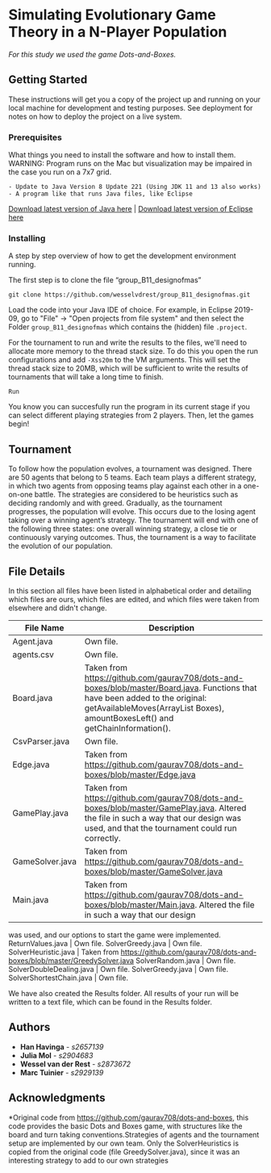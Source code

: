 # Simulating Evolutionary Game Theory in a N-Player Population

_For this study we used the game Dots-and-Boxes._

## Getting Started

These instructions will get you a copy of the project up and running on your local machine for development and testing purposes. See deployment for notes on how to deploy the project on a live system.

### Prerequisites

What things you need to install the software and how to install them. WARNING: Program runs on the Mac but visualization may be impaired in the case you run on a 7x7 grid.

```
- Update to Java Version 8 Update 221 (Using JDK 11 and 13 also works)
- A program like that runs Java files, like Eclipse

```
[Download latest version of Java here](https://www.java.com/en/download/) |
[Download latest version of Eclipse here](https://www.eclipse.org/downloads/)

### Installing

A step by step overview of how to get the development environment running.

The first step is to clone the file “group_B11_designofmas”

```
git clone https://github.com/wesselvdrest/group_B11_designofmas.git
```

Load the code into your Java IDE of choice. For example, in Eclipse 2019-09, go to "File" -> "Open projects from file system" and then select the Folder `group_B11_designofmas` which contains the (hidden) file `.project`.

For the tournament to run and write the results to the files, we'll need to allocate more memory to the thread stack size. To do this you open the run configurations and add `-Xss20m` to the VM arguments. This will set the thread stack size to 20MB, which will be sufficient to write the results of tournaments that will take a long time to finish.

```
Run
```

You know you can succesfully run the program in its current stage if you can select different playing strategies from 2 players. Then, let the games begin!

## Tournament
To follow how the population evolves, a tournament was designed. There are 50 agents that belong to 5 teams. Each team plays a different strategy, in which two agents from opposing teams play against each other in a one-on-one battle. The strategies are considered to be heuristics such as deciding randomly and with greed. Gradually, as the tournament progresses, the population will evolve. This occurs due to the losing agent taking over a winning agent’s strategy. The tournament will end with one of the following three states: one overall winning strategy, a close tie or continuously varying outcomes. Thus, the tournament is a way to facilitate the evolution of our population.

## File Details
In this section all files have been listed in alphabetical order and detailing which files are ours, which files are edited, and which files were taken from elsewhere and didn't change.

File Name |	Description
------------ | 	-------------
Agent.java |	Own file.
agents.csv |	Own file.
Board.java |	Taken from https://github.com/gaurav708/dots-and-boxes/blob/master/Board.java. Functions that have been added to the original: getAvailableMoves(ArrayList<Point> Boxes), amountBoxesLeft() and getChainInformation().
CsvParser.java |	Own file.
Edge.java |	Taken from https://github.com/gaurav708/dots-and-boxes/blob/master/Edge.java
GamePlay.java |	Taken from https://github.com/gaurav708/dots-and-boxes/blob/master/GamePlay.java. Altered the file in such a way that our design was used, and that the tournament could run correctly.
GameSolver.java |	Taken from https://github.com/gaurav708/dots-and-boxes/blob/master/GameSolver.java
Main.java |	Taken from https://github.com/gaurav708/dots-and-boxes/blob/master/Main.java. Altered the file in such a way that our design
  was used, and our options to start the game were implemented.
ReturnValues.java |	Own file.
SolverGreedy.java |	Own file.
SolverHeuristic.java |	Taken from https://github.com/gaurav708/dots-and-boxes/blob/master/GreedySolver.java
SolverRandom.java |	Own file.
SolverDoubleDealing.java |	Own file.
SolverGreedy.java |	Own file.
SolverShortestChain.java |	Own file.

We have also created the Results folder. All results of your run will be written to a text file, which can be found in the Results folder.

## Authors

* **Han Havinga** - *s2657139*
* **Julia Mol** - *s2904683*
* **Wessel van der Rest** - *s2873672*
* **Marc Tuinier** - *s2929139*

## Acknowledgments

*Original code from https://github.com/gaurav708/dots-and-boxes, this code provides the basic Dots and Boxes game, with structures like the board and turn taking conventions.Strategies of agents and the tournament setup are implemented by our own team. Only the SolverHeuristics is copied from the original code (file GreedySolver.java), since it was an interesting strategy to add to our own strategies


